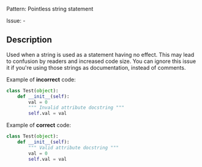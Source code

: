 Pattern: Pointless string statement

Issue: -

## Description

Used when a string is used as a statement having no effect. This may lead to confusion by readers and increased code size. You can ignore this issue it if you're using those strings as documentation, instead of comments.


Example of **incorrect** code:

```python
class Test(object):
    def __init__(self):
        val = 0
        """ Invalid attribute docstring """
        self.val = val
```

Example of **correct** code:

```python
class Test(object):
    def __init__(self):
        """ Valid attribute docstring """
        val = 0
        self.val = val
```
